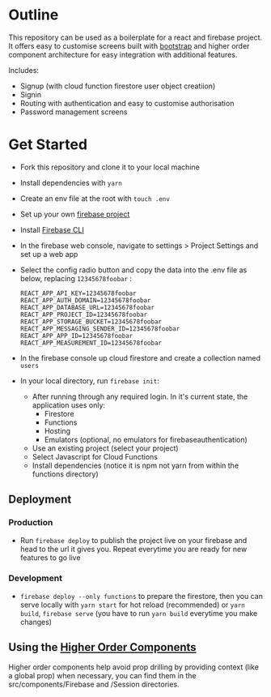 # Outline

This repository can be used as a boilerplate for a react and firebase project. It offers easy to customise screens built with [bootstrap](https://react-bootstrap.github.io/) and higher order component architecture for easy integration with additional features.

Includes:
* Signup (with cloud function firestore user object creatiion)
* Signin
* Routing with authentication and easy to customise authorisation
* Password management screens

# Get Started

* Fork this repository and clone it to your local machine 
* Install dependencies with `yarn`
* Create an env file at the root with `touch .env`
* Set up your own [firebase project](https://firebase.google.com/)
* Install [Firebase CLI](https://firebase.google.com/docs/cli) 
* In the firebase web console, navigate to settings > Project Settings and set up a web app
* Select the config radio button and copy the data into the .env file as below, replacing `12345678foobar` :
  
  `REACT_APP_API_KEY=12345678foobar
  REACT_APP_AUTH_DOMAIN=12345678foobar
  REACT_APP_DATABASE_URL=12345678foobar
  REACT_APP_PROJECT_ID=12345678foobar
  REACT_APP_STORAGE_BUCKET=12345678foobar
  REACT_APP_MESSAGING_SENDER_ID=12345678foobar
  REACT_APP_APP_ID=12345678foobar
  REACT_APP_MEASUREMENT_ID=12345678foobar`

* In the firebase console up cloud firestore and create a collection named `users`
* In your local directory, run `firebase init`: 
  * After running through any required login. In it's current state, the application uses only: 
    * Firestore
    * Functions
    * Hosting
    * Emulators (optional, no emulators for firebaseauthentication)
  * Use an existing project (select your project)
  * Select Javascript for Cloud Functions
  * Install dependencies (notice it is npm not yarn from within the functions directory)

## Deployment
### Production
  * Run `firebase deploy` to publish the project live on your firebase and head to the url it gives you. Repeat everytime you are ready for new features to go live
### Development
  *  `firebase deploy --only functions` to prepare the firestore, then you can serve locally with `yarn start` for hot reload (recommended) or `yarn build`, `firebase serve` (you have to run `yarn build` everytime you make changes)


## Using the [Higher Order Components](https://reactjs.org/docs/higher-order-components.html)

Higher order components help avoid prop drilling by providing context (like a global prop) when necessary, you can find them in the src/components/Firebase and /Session directories. 